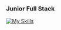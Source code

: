 ### Junior Full Stack
[![My Skills](https://skillicons.dev/icons?i=js,html,css,nodejs,java,python,react,cpp,c,mongodb,expressjs,nodemon,git)](https://skillicons.dev)
<!---
SbleitZ/SbleitZ is a ✨ special ✨ repository because its `README.md` (this file) appears on your GitHub profile.
You can click the Preview link to take a look at your changes.
--->
